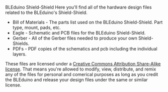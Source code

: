 BLEduino Shield-Shield
Here you'll find all of the hardware design files related to the BLEduino's Shield-Shield.

* Bill of Materials - The parts list used on the BLEduino Shield-Shield.  Part type, mount, pads, etc.
* Eagle - Schematic and PCB files for the BLEduino Shield-Shield.
* Gerber - All of the Gerber files needed to produce your own Shield-Shields.
* PDFs - PDF copies of the schematics and pcb including the individual layers.

These files are licensed under a [Creative Commons Attribution Share-Alike license](http://creativecommons.org/licenses/by-sa/2.5/).  That means you're allowed to modify, view, distribute, and remix any of the files for personal and comerical purposes as long as you credit the BLEduino and release your design files under the same or similar license.